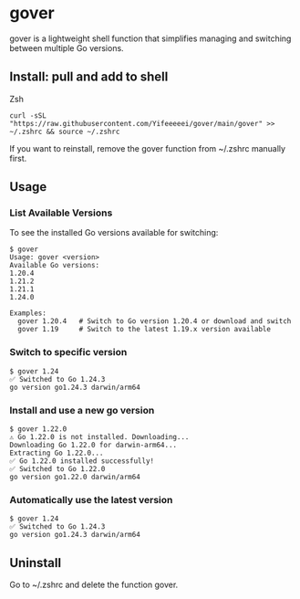 # gover

gover is a lightweight shell function that simplifies managing and switching between multiple Go versions.

## Install: pull and add to shell

Zsh

```shell
curl -sSL "https://raw.githubusercontent.com/Yifeeeeei/gover/main/gover" >> ~/.zshrc && source ~/.zshrc
```

If you want to reinstall, remove the gover function from ~/.zshrc manually first.

## Usage

###  List Available Versions
To see the installed Go versions available for switching:

```shell
$ gover
Usage: gover <version>
Available Go versions:
1.20.4
1.21.2
1.21.1
1.24.0

Examples:
  gover 1.20.4   # Switch to Go version 1.20.4 or download and switch
  gover 1.19     # Switch to the latest 1.19.x version available
```

### Switch to specific version

```shell
$ gover 1.24
✅ Switched to Go 1.24.3
go version go1.24.3 darwin/arm64
```

### Install and use a new go version

```shell
$ gover 1.22.0
⚠️ Go 1.22.0 is not installed. Downloading...
Downloading Go 1.22.0 for darwin-arm64...
Extracting Go 1.22.0...
✅ Go 1.22.0 installed successfully!
✅ Switched to Go 1.22.0
go version go1.22.0 darwin/arm64

```

### Automatically use the latest version

```shell
$ gover 1.24
✅ Switched to Go 1.24.3
go version go1.24.3 darwin/arm64
```

## Uninstall

Go to ~/.zshrc and delete the function gover.
